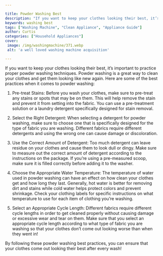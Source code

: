 ```yaml
---

title: Powder Washing Best
description: "If you want to keep your clothes looking their best, it’s important to practice proper powder washing techniques. Powder washing i...get more detail"
keywords: washing best
tags: ["Washing Machine", "Clean Appliance", "Appliance Guide"]
author: Curtis
categories: ["Household Appliances"]
cover: 
 image: /img/washingmachine/371.webp
 alt: 'a well loved washing machine acquisition'

---
```


If you want to keep your clothes looking their best, it’s important to practice proper powder washing techniques. Powder washing is a great way to clean your clothes and get them looking like new again. Here are some of the best practices when it comes to powder washing:

1. Pre-treat Stains: Before you wash your clothes, make sure to pre-treat any stains or spots that may be on them. This will help remove the stain and prevent it from setting into the fabric. You can use a pre-treatment solution or a laundry detergent specifically designed for stain removal.

2. Select the Right Detergent: When selecting a detergent for powder washing, make sure to choose one that is specifically designed for the type of fabric you are washing. Different fabrics require different detergents and using the wrong one can cause damage or discoloration.

3. Use the Correct Amount of Detergent: Too much detergent can leave residue on your clothes and cause them to look dull or dingy. Make sure to measure out the correct amount of detergent according to the instructions on the package. If you’re using a pre-measured scoop, make sure it is filled correctly before adding it to the washer.

4. Choose the Appropriate Water Temperature: The temperature of water used in powder washing can have an effect on how clean your clothes get and how long they last. Generally, hot water is better for removing dirt and stains while cold water helps protect colors and prevent shrinkage. Check your clothing labels for specific instructions on what temperature to use for each item of clothing you’re washing. 

5. Select an Appropriate Cycle Length: Different fabrics require different cycle lengths in order to get cleaned properly without causing damage or excessive wear and tear on them. Make sure that you select an appropriate cycle length according to what type of fabric you are washing so that your clothes don’t come out looking worse than when they went in! 

By following these powder washing best practices, you can ensure that your clothes come out looking their best after every wash!
